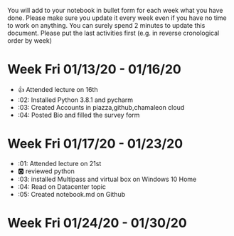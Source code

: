You will add to your notebook in bullet form for each week what you have done. 
Please make sure you update it every week even if you have no time to work on 
anything. You can surely spend 2 minutes to update this document. Please put 
the last activities first (e.g. in reverse cronological order by week)

# Week Fri 01/13/20 - 01/16/20

* :+1: Attended lecture on 16th
* :02: Installed Python 3.8.1 and pycharm 
* :03: Created Accounts in piazza,github,chamaleon cloud
* :04: Posted Bio and filled the survey form
  

# Week Fri 01/17/20 - 01/23/20

* :01: Attended lecture on 21st
* :o2: reviewed python
* :03: installed Multipass and virtual box on Windows 10 Home
* :04: Read on Datacenter topic
* :05: Created notebook.md on Github

# Week Fri 01/24/20 - 01/30/20

